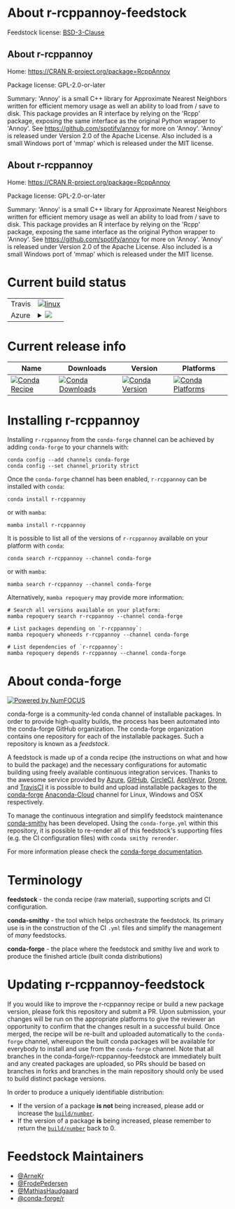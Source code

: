 About r-rcppannoy-feedstock
===========================

Feedstock license: [BSD-3-Clause](https://github.com/conda-forge/r-rcppannoy-feedstock/blob/main/LICENSE.txt)


About r-rcppannoy
-----------------

Home: https://CRAN.R-project.org/package=RcppAnnoy

Package license: GPL-2.0-or-later

Summary: 'Annoy' is a small C++ library for Approximate Nearest Neighbors  written for efficient memory usage as well an ability to load from / save to disk. This package provides an R interface by relying on the 'Rcpp' package, exposing the same interface as the original Python wrapper to 'Annoy'. See <https://github.com/spotify/annoy> for more on 'Annoy'. 'Annoy' is released under Version 2.0 of the Apache License. Also included is a small Windows port of 'mmap' which is released under the MIT license.

About r-rcppannoy
-----------------

Home: https://CRAN.R-project.org/package=RcppAnnoy

Package license: GPL-2.0-or-later

Summary: 'Annoy' is a small C++ library for Approximate Nearest Neighbors  written for efficient memory usage as well an ability to load from / save to disk. This package provides an R interface by relying on the 'Rcpp' package, exposing the same interface as the original Python wrapper to 'Annoy'. See <https://github.com/spotify/annoy> for more on 'Annoy'. 'Annoy' is released under Version 2.0 of the Apache License. Also included is a small Windows port of 'mmap' which is released under the MIT license.

Current build status
====================


<table><tr>
    <td>Travis</td>
    <td>
      <a href="https://app.travis-ci.com/conda-forge/r-rcppannoy-feedstock">
        <img alt="linux" src="https://img.shields.io/travis/com/conda-forge/r-rcppannoy-feedstock/main.svg?label=Linux">
      </a>
    </td>
  </tr>
    
  <tr>
    <td>Azure</td>
    <td>
      <details>
        <summary>
          <a href="https://dev.azure.com/conda-forge/feedstock-builds/_build/latest?definitionId=3471&branchName=main">
            <img src="https://dev.azure.com/conda-forge/feedstock-builds/_apis/build/status/r-rcppannoy-feedstock?branchName=main">
          </a>
        </summary>
        <table>
          <thead><tr><th>Variant</th><th>Status</th></tr></thead>
          <tbody><tr>
              <td>linux_64_r_base4.2</td>
              <td>
                <a href="https://dev.azure.com/conda-forge/feedstock-builds/_build/latest?definitionId=3471&branchName=main">
                  <img src="https://dev.azure.com/conda-forge/feedstock-builds/_apis/build/status/r-rcppannoy-feedstock?branchName=main&jobName=linux&configuration=linux%20linux_64_r_base4.2" alt="variant">
                </a>
              </td>
            </tr><tr>
              <td>linux_64_r_base4.3</td>
              <td>
                <a href="https://dev.azure.com/conda-forge/feedstock-builds/_build/latest?definitionId=3471&branchName=main">
                  <img src="https://dev.azure.com/conda-forge/feedstock-builds/_apis/build/status/r-rcppannoy-feedstock?branchName=main&jobName=linux&configuration=linux%20linux_64_r_base4.3" alt="variant">
                </a>
              </td>
            </tr><tr>
              <td>linux_aarch64_r_base4.2</td>
              <td>
                <a href="https://dev.azure.com/conda-forge/feedstock-builds/_build/latest?definitionId=3471&branchName=main">
                  <img src="https://dev.azure.com/conda-forge/feedstock-builds/_apis/build/status/r-rcppannoy-feedstock?branchName=main&jobName=linux&configuration=linux%20linux_aarch64_r_base4.2" alt="variant">
                </a>
              </td>
            </tr><tr>
              <td>linux_aarch64_r_base4.3</td>
              <td>
                <a href="https://dev.azure.com/conda-forge/feedstock-builds/_build/latest?definitionId=3471&branchName=main">
                  <img src="https://dev.azure.com/conda-forge/feedstock-builds/_apis/build/status/r-rcppannoy-feedstock?branchName=main&jobName=linux&configuration=linux%20linux_aarch64_r_base4.3" alt="variant">
                </a>
              </td>
            </tr><tr>
              <td>linux_ppc64le_r_base4.2</td>
              <td>
                <a href="https://dev.azure.com/conda-forge/feedstock-builds/_build/latest?definitionId=3471&branchName=main">
                  <img src="https://dev.azure.com/conda-forge/feedstock-builds/_apis/build/status/r-rcppannoy-feedstock?branchName=main&jobName=linux&configuration=linux%20linux_ppc64le_r_base4.2" alt="variant">
                </a>
              </td>
            </tr><tr>
              <td>linux_ppc64le_r_base4.3</td>
              <td>
                <a href="https://dev.azure.com/conda-forge/feedstock-builds/_build/latest?definitionId=3471&branchName=main">
                  <img src="https://dev.azure.com/conda-forge/feedstock-builds/_apis/build/status/r-rcppannoy-feedstock?branchName=main&jobName=linux&configuration=linux%20linux_ppc64le_r_base4.3" alt="variant">
                </a>
              </td>
            </tr><tr>
              <td>osx_64_r_base4.2</td>
              <td>
                <a href="https://dev.azure.com/conda-forge/feedstock-builds/_build/latest?definitionId=3471&branchName=main">
                  <img src="https://dev.azure.com/conda-forge/feedstock-builds/_apis/build/status/r-rcppannoy-feedstock?branchName=main&jobName=osx&configuration=osx%20osx_64_r_base4.2" alt="variant">
                </a>
              </td>
            </tr><tr>
              <td>osx_64_r_base4.3</td>
              <td>
                <a href="https://dev.azure.com/conda-forge/feedstock-builds/_build/latest?definitionId=3471&branchName=main">
                  <img src="https://dev.azure.com/conda-forge/feedstock-builds/_apis/build/status/r-rcppannoy-feedstock?branchName=main&jobName=osx&configuration=osx%20osx_64_r_base4.3" alt="variant">
                </a>
              </td>
            </tr><tr>
              <td>osx_arm64_r_base4.2</td>
              <td>
                <a href="https://dev.azure.com/conda-forge/feedstock-builds/_build/latest?definitionId=3471&branchName=main">
                  <img src="https://dev.azure.com/conda-forge/feedstock-builds/_apis/build/status/r-rcppannoy-feedstock?branchName=main&jobName=osx&configuration=osx%20osx_arm64_r_base4.2" alt="variant">
                </a>
              </td>
            </tr><tr>
              <td>osx_arm64_r_base4.3</td>
              <td>
                <a href="https://dev.azure.com/conda-forge/feedstock-builds/_build/latest?definitionId=3471&branchName=main">
                  <img src="https://dev.azure.com/conda-forge/feedstock-builds/_apis/build/status/r-rcppannoy-feedstock?branchName=main&jobName=osx&configuration=osx%20osx_arm64_r_base4.3" alt="variant">
                </a>
              </td>
            </tr><tr>
              <td>win_64</td>
              <td>
                <a href="https://dev.azure.com/conda-forge/feedstock-builds/_build/latest?definitionId=3471&branchName=main">
                  <img src="https://dev.azure.com/conda-forge/feedstock-builds/_apis/build/status/r-rcppannoy-feedstock?branchName=main&jobName=win&configuration=win%20win_64_" alt="variant">
                </a>
              </td>
            </tr>
          </tbody>
        </table>
      </details>
    </td>
  </tr>
</table>

Current release info
====================

| Name | Downloads | Version | Platforms |
| --- | --- | --- | --- |
| [![Conda Recipe](https://img.shields.io/badge/recipe-r--rcppannoy-green.svg)](https://anaconda.org/conda-forge/r-rcppannoy) | [![Conda Downloads](https://img.shields.io/conda/dn/conda-forge/r-rcppannoy.svg)](https://anaconda.org/conda-forge/r-rcppannoy) | [![Conda Version](https://img.shields.io/conda/vn/conda-forge/r-rcppannoy.svg)](https://anaconda.org/conda-forge/r-rcppannoy) | [![Conda Platforms](https://img.shields.io/conda/pn/conda-forge/r-rcppannoy.svg)](https://anaconda.org/conda-forge/r-rcppannoy) |

Installing r-rcppannoy
======================

Installing `r-rcppannoy` from the `conda-forge` channel can be achieved by adding `conda-forge` to your channels with:

```
conda config --add channels conda-forge
conda config --set channel_priority strict
```

Once the `conda-forge` channel has been enabled, `r-rcppannoy` can be installed with `conda`:

```
conda install r-rcppannoy
```

or with `mamba`:

```
mamba install r-rcppannoy
```

It is possible to list all of the versions of `r-rcppannoy` available on your platform with `conda`:

```
conda search r-rcppannoy --channel conda-forge
```

or with `mamba`:

```
mamba search r-rcppannoy --channel conda-forge
```

Alternatively, `mamba repoquery` may provide more information:

```
# Search all versions available on your platform:
mamba repoquery search r-rcppannoy --channel conda-forge

# List packages depending on `r-rcppannoy`:
mamba repoquery whoneeds r-rcppannoy --channel conda-forge

# List dependencies of `r-rcppannoy`:
mamba repoquery depends r-rcppannoy --channel conda-forge
```


About conda-forge
=================

[![Powered by
NumFOCUS](https://img.shields.io/badge/powered%20by-NumFOCUS-orange.svg?style=flat&colorA=E1523D&colorB=007D8A)](https://numfocus.org)

conda-forge is a community-led conda channel of installable packages.
In order to provide high-quality builds, the process has been automated into the
conda-forge GitHub organization. The conda-forge organization contains one repository
for each of the installable packages. Such a repository is known as a *feedstock*.

A feedstock is made up of a conda recipe (the instructions on what and how to build
the package) and the necessary configurations for automatic building using freely
available continuous integration services. Thanks to the awesome service provided by
[Azure](https://azure.microsoft.com/en-us/services/devops/), [GitHub](https://github.com/),
[CircleCI](https://circleci.com/), [AppVeyor](https://www.appveyor.com/),
[Drone](https://cloud.drone.io/welcome), and [TravisCI](https://travis-ci.com/)
it is possible to build and upload installable packages to the
[conda-forge](https://anaconda.org/conda-forge) [Anaconda-Cloud](https://anaconda.org/)
channel for Linux, Windows and OSX respectively.

To manage the continuous integration and simplify feedstock maintenance
[conda-smithy](https://github.com/conda-forge/conda-smithy) has been developed.
Using the ``conda-forge.yml`` within this repository, it is possible to re-render all of
this feedstock's supporting files (e.g. the CI configuration files) with ``conda smithy rerender``.

For more information please check the [conda-forge documentation](https://conda-forge.org/docs/).

Terminology
===========

**feedstock** - the conda recipe (raw material), supporting scripts and CI configuration.

**conda-smithy** - the tool which helps orchestrate the feedstock.
                   Its primary use is in the construction of the CI ``.yml`` files
                   and simplify the management of *many* feedstocks.

**conda-forge** - the place where the feedstock and smithy live and work to
                  produce the finished article (built conda distributions)


Updating r-rcppannoy-feedstock
==============================

If you would like to improve the r-rcppannoy recipe or build a new
package version, please fork this repository and submit a PR. Upon submission,
your changes will be run on the appropriate platforms to give the reviewer an
opportunity to confirm that the changes result in a successful build. Once
merged, the recipe will be re-built and uploaded automatically to the
`conda-forge` channel, whereupon the built conda packages will be available for
everybody to install and use from the `conda-forge` channel.
Note that all branches in the conda-forge/r-rcppannoy-feedstock are
immediately built and any created packages are uploaded, so PRs should be based
on branches in forks and branches in the main repository should only be used to
build distinct package versions.

In order to produce a uniquely identifiable distribution:
 * If the version of a package **is not** being increased, please add or increase
   the [``build/number``](https://docs.conda.io/projects/conda-build/en/latest/resources/define-metadata.html#build-number-and-string).
 * If the version of a package **is** being increased, please remember to return
   the [``build/number``](https://docs.conda.io/projects/conda-build/en/latest/resources/define-metadata.html#build-number-and-string)
   back to 0.

Feedstock Maintainers
=====================

* [@ArneKr](https://github.com/ArneKr/)
* [@FrodePedersen](https://github.com/FrodePedersen/)
* [@MathiasHaudgaard](https://github.com/MathiasHaudgaard/)
* [@conda-forge/r](https://github.com/conda-forge/r/)

